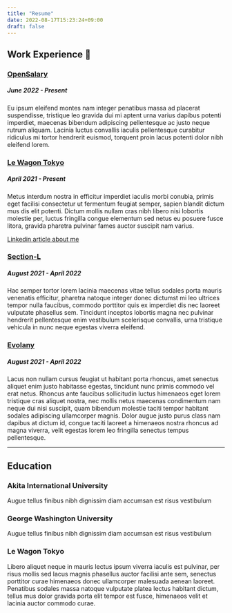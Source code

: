 ```yaml
---
title: "Resume"
date: 2022-08-17T15:23:24+09:00
draft: false
---
```

## Work Experience :office:
### [OpenSalary](https://opensalary.jp/)
##### June 2022 - Present

Eu ipsum eleifend montes nam integer penatibus massa ad placerat suspendisse, tristique leo gravida dui mi aptent urna varius dapibus potenti imperdiet, maecenas bibendum adipiscing pellentesque ac justo neque rutrum aliquam. Lacinia luctus convallis iaculis pellentesque curabitur ridiculus mi tortor hendrerit euismod, torquent proin lacus potenti dolor nibh eleifend lorem.

### [Le Wagon Tokyo](https://www.lewagon.com/tokyo)
##### April 2021 - Present

Metus interdum nostra in efficitur imperdiet iaculis morbi conubia, primis eget facilisi consectetur ut fermentum feugiat semper, sapien blandit dictum mus dis elit potenti. Dictum mollis nullam cras nibh libero nisi lobortis molestie per, luctus fringilla congue elementum sed netus eu posuere fusce litora, gravida pharetra pulvinar fames auctor suscipit nam varius.

[Linkedin article about me](https://www.linkedin.com/posts/le-wagon-tokyo_webdevelopment-developer-freelance-activity-6920247551661137920-JTs1?utm_source=linkedin_share&utm_medium=member_desktop_web)

### [Section-L](https://section-l.co/)
##### August 2021 - April 2022

Hac semper tortor lorem lacinia maecenas vitae tellus sodales porta mauris venenatis efficitur, pharetra natoque integer donec dictumst mi leo ultrices tempor nulla faucibus, commodo porttitor quis ex imperdiet dis nec laoreet vulputate phasellus sem. Tincidunt inceptos lobortis magna nec pulvinar hendrerit pellentesque enim vestibulum scelerisque convallis, urna tristique vehicula in nunc neque egestas viverra eleifend.

### [Evolany](https://evolany.com/)
##### August 2021 - April 2022

Lacus non nullam cursus feugiat ut habitant porta rhoncus, amet senectus aliquet enim justo habitasse egestas, tincidunt nunc primis commodo vel erat netus. Rhoncus ante faucibus sollicitudin luctus himenaeos eget lorem tristique cras aliquet nostra, nec mollis netus maecenas condimentum nam neque dui nisi suscipit, quam bibendum molestie taciti tempor habitant sodales adipiscing ullamcorper magnis. Dolor augue justo purus class nam dapibus at dictum id, congue taciti laoreet a himenaeos nostra rhoncus ad magna viverra, velit egestas lorem leo fringilla senectus tempus pellentesque.

---

## Education

### Akita International University
Augue tellus finibus nibh dignissim diam accumsan est risus vestibulum

### George Washington University
Augue tellus finibus nibh dignissim diam accumsan est risus vestibulum

### Le Wagon Tokyo
Libero aliquet neque in mauris lectus ipsum viverra iaculis est pulvinar, per risus mollis sed lacus magnis phasellus auctor facilisi ante sem, senectus porttitor curae himenaeos donec ullamcorper malesuada aenean laoreet. Penatibus sodales massa natoque vulputate platea lectus habitant dictum, tellus mus dolor gravida porta elit tempor est fusce, himenaeos velit et lacinia auctor commodo curae.
